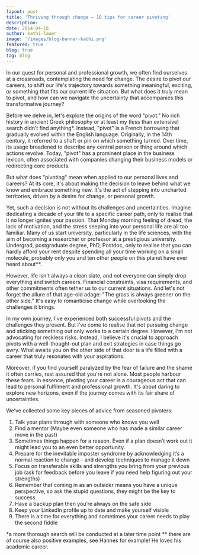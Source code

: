```yaml
---
layout: post
title: 'Thriving through change – 10 tips for career pivoting'
description: 
date: 2014-04-16
author: kathi-lauer
image: '/images/blog-banner-kathi.png'
featured: true
blog: true
tag: blog
---
```


In our quest for personal and professional growth, we often find ourselves at a crossroads, contemplating the need for change. The desire to pivot our careers, to shift our life's trajectory towards something meaningful, exciting, or something that fits our current life situation. But what does it truly mean to pivot, and how can we navigate the uncertainty that accompanies this transformative journey?

Before we delve in, let's explore the origins of the word "pivot." No rich history in ancient Greek philosophy or at least my (less than extensive) search didn’t find anything*. Instead, "pivot" is a French borrowing that gradually evolved within the English language.
Originally, in the 14th century, it referred to a shaft or pin on which something turned. Over time, its usage broadened to describe any central person or thing around which actions revolve. Today, "pivot" has a prominent place in the business lexicon, often associated with companies changing their business models or redirecting core products.

But what does "pivoting" mean when applied to our personal lives and careers? At its core, it's about making the decision to leave behind what we know and embrace something new. It's the act of stepping into uncharted territories, driven by a desire for change, or personal growth.

Yet, such a decision is not without its challenges and uncertainties. Imagine dedicating a decade of your life to a specific career path, only to realise that it no longer ignites your passion. That Monday morning feeling of dread, the lack of motivation, and the stress seeping into your personal life are all too familiar. Many of us start university, particularly in the life sciences, with the aim of becoming a researcher or professor at a prestigious university. Undergrad, postgraduate degree, PhD, Postdoc, only to realise that you can hardly afford your rent despite spending all your time working on a small molecule, probably only you and ten other people on this planet have ever heard about**.

However, life isn't always a clean slate, and not everyone can simply drop everything and switch careers. Financial constraints, visa requirements, and other commitments often tether us to our current situations. And let's not forget the allure of that age-old adage: "The grass is always greener on the other side." It's easy to romanticise change while overlooking the challenges it brings.

In my own journey, I've experienced both successful pivots and the challenges they present. But I've come to realise that not pursuing change and sticking something out only works to a certain degree. 
However, I'm not advocating for reckless risks. Instead, I believe it's crucial to approach pivots with a well-thought-out plan and exit strategies in case things go awry. What awaits you on the other side of that door is a life filled with a career that truly resonates with your aspirations.

Moreover, if you find yourself paralyzed by the fear of failure and the shame it often carries, rest assured that you're not alone. Most people harbour these fears. 
In essence, pivoting your career is a courageous act that can lead to personal fulfilment and professional growth. It's about daring to explore new horizons, even if the journey comes with its fair share of uncertainties. 

We’ve collected some key pieces of advice from seasoned pivoters:
1. Talk your plans through with someone who knows you well 
1. Find a mentor (Maybe even someone who has made a similar career move in the past)
1. Sometimes things happen for a reason. Even if a plan doesn’t work out it might lead you to an even better opportunity.
1. Prepare for the inevitable imposter syndrome by acknowledging it’s a normal reaction to change - and develop techniques to manage it down
1. Focus on transferable skills and strengths you bring from your previous job (ask for feedback before you leave if you need help figuring out your strengths)
1. Remember that coming in as an outsider means you have a unique perspective, so ask the stupid questions, they might be the key to success
1. Have a backup plan then you’re always on the safe side
1. Keep your LinkedIn profile up to date and make yourself visible
1. There is a time for everything and sometimes your career needs to play the second fiddle 


*a more thorough search will be conducted at a later time point
** there are of course also positive examples, see Hannes for example! He loves his academic career.
